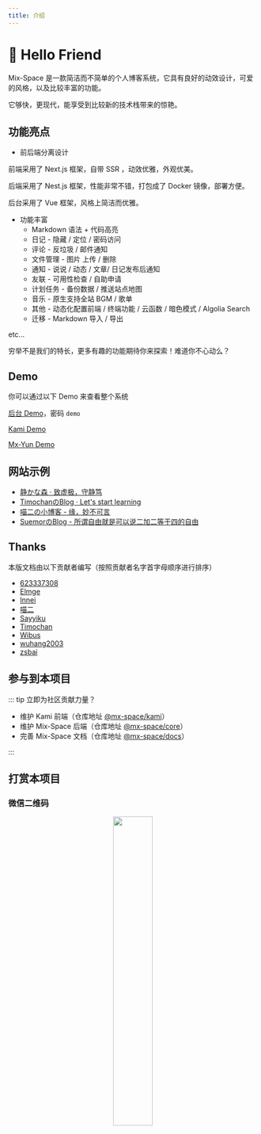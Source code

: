 ```yaml
---
title: 介绍
---
```


# 👋 Hello Friend

Mix-Space 是一款简洁而不简单的个人博客系统，它具有良好的动效设计，可爱的风格，以及比较丰富的功能。

它够快，更现代，能享受到比较新的技术栈带来的惊艳。


## 功能亮点

 - 前后端分离设计

前端采用了 Next.js 框架，自带 SSR ，动效优雅，外观优美。

后端采用了 Nest.js 框架，性能非常不错，打包成了 Docker 镜像，部署方便。

后台采用了 Vue 框架，风格上简洁而优雅。

 - 功能丰富
   - Markdown 语法 + 代码高亮
   - 日记 - 隐藏 / 定位 / 密码访问
   - 评论 - 反垃圾 / 邮件通知
   - 文件管理 - 图片 上传 / 删除
   - 通知 - 说说 / 动态 / 文章/ 日记发布后通知
   - 友联 - 可用性检查 / 自助申请
   - 计划任务 - 备份数据 / 推送站点地图
   - 音乐 - 原生支持全站 BGM / 歌单
   - 其他 - 动态化配置前端 / 终端功能 / 云函数 / 暗色模式 / Algolia Search
   - 迁移 - Markdown 导入 / 导出

etc...

穷举不是我们的特长，更多有趣的功能期待你来探索！难道你不心动么？

## Demo

你可以通过以下 Demo 来查看整个系统

[后台 Demo](https://mx-demo.shizuri.net/proxy/qaqdmin)，密码 `demo`

[Kami Demo](https://mx-demo.shizuri.net/)

[Mx-Yun Demo](https://yun.innei.ren)

## 网站示例

 - [静かな森 · 致虚极，守静笃](https://innei.ren)
 - [TimochanのBlog · Let's start learning](https://www.timochan.cn)
 - [喵二の小博客 - 缘，妙不可言](https://www.miaoer.xyz)
 - [SuemorのBlog - 所谓自由就是可以说二加二等于四的自由](https://www.suemor.com)


## Thanks

本版文档由以下贡献者编写（按照贡献者名字首字母顺序进行排序）

- [623337308](https://blog.cqsjyz.com)
- [Elmge](https://github.com/Elmge)
- [Innei](https://innei.ren)
- [喵二](https://www.miaoer.xyz)
- [Sayyiku](https://github.com/Sayyiku)
- [Timochan](https://www.timochan.cn)
- [Wibus](https://blog.iucky.cn)
- [wuhang2003](https://github.com/wuhang2003)
- [zsbai](https://github.com/zsbai)


## 参与到本项目

::: tip 立即为社区贡献力量？

 - 维护 Kami 前端（仓库地址 [@mx-space/kami](https://github.com/mx-space/kami)）
 - 维护 Mix-Space 后端（仓库地址 [@mx-space/core](https://github.com/mx-space/core)）
 - 完善 Mix-Space 文档（仓库地址 [@mx-space/docs](https://github.com/mx-space/docs)）

:::


## 打赏本项目

### 微信二维码

<div align="center">
<img src="https://fastly.jsdelivr.net/gh/Innei/img-bed@master/20191211132347.png" style="width:40%;" />
</div>
